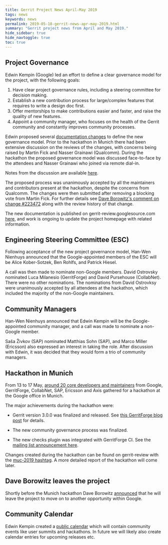 ```yaml
---
title: Gerrit Project News April-May 2019
tags: news
keywords: news
permalink: 2019-05-18-gerrit-news-apr-may-2019.html
summary: "Gerrit project news from April and May 2019."
hide_sidebar: true
hide_navtoggle: true
toc: true
---
```


## Project Governance

Edwin Kempin (Google) led an effort to define a clear governance model for the
project, with the following goals:

1. Have clear project governance rules, including a steering committee
   for decision making.
2. Establish a new contribution process for large/complex features that
   requires to write a design doc first.
3. Offer mentorships to make contributions easier and faster, and raise
   the quality of new features.
4. Appoint a community manager, who focuses on the health of the
   Gerrit community and constantly improves community processes.

Edwin proposed several [documentation changes](https://gerrit-review.googlesource.com/q/hashtag:proposal-for-better-collaboration)
to define the new governance model. Prior to the hackathon in Munich there had been
extensive discussion on the reviews of the changes, with concerns being raised by
Martin Fick and Nasser Grainawi (Qualcomm). During the hackathon the proposed
governance model was discussed face-to-face by the attendees and Nasser Grainawi
who joined via remote dial-in.

Notes from the discussion are available
[here](https://docs.google.com/document/d/1XPRpJo-0rwg0D5ZBiO9l00_Nqkem5Htc6vk_iddYfZ0/edit).

The proposed process was unanimously accepted by all the maintainers and
contributors present at the hackathon, despite the concerns from Qualcomm. The
changes were then submitted after removing a blocking vote from Martin Fick. For further
details see
[Dave Borowitz's comment on change #223472](https://gerrit-review.googlesource.com/c/gerrit/+/223472/4#message-36f23fee51487933d33caf677764bf348a165ee6)
along with the review history of that change.

The new documentation is published on gerrit-review.googlesource.com
[here](https://gerrit-review.googlesource.com/Documentation/dev-community.html),
and work is ongoing to update the project homepage with related information.

## Engineering Steering Committee (ESC)

Following acceptance of the new project governance model, Han-Wen Nienhuys
announced that the Google-appointed members of the ESC will be Alice Kober-Sotzek,
Ben Rohlfs, and Patrick Hiesel.

A call was then made to nominate non-Google members. David Ostrovsky nominated
Luca Milanesio (GerritForge) and David Pursehouse (CollabNet). There were no
other nominations. The nominations from David Ostrovksy were unanimously
accepted by all attendees at the hackathon, which included the majority of the
non-Google maintainers.

## Community Managers

Han-Wen Nienhuys announced that Edwin Kempin will be the Google-appointed
community manager, and a call was made to nominate a non-Google member.

Saša Živkov (SAP) nominated Matthias Sohn (SAP), and Marco Miller (Ericsson)
also expressed an interest in taking the role. After discussion with Edwin,
it was decided that they would form a trio of community managers.

## Hackathon in Munich

From 13 to 17 May,
[around 20 core developers and maintainers](https://twitter.com/DevilJackj/status/1129287522297810944)
from Google, GerritForge, CollabNet, SAP, Ericsson and Axis gathered
for a hackathon at the Google office in Munich.

The major achievements during the hackathon were:

* Gerrit version 3.0.0 was finalized and released. See
  [this GerritForge blog post](https://gitenterprise.me/2019/05/20/gerrit-v3-0-is-here/)
  for details.

* The new community governance process was finalized.

* The new checks plugin was integrated with GerritForge CI. See the
  [mailing list announcement here](https://groups.google.com/d/msg/repo-discuss/rHIjzIlPzqY/zAGOaG6MAwAJ).

Changes created during the hackathon can be found on gerrit-review with
the
[muc-2019 hashtag](https://gerrit-review.googlesource.com/q/hashtag:muc-2019). A more
detailed report of the hackathon will come later.

## Dave Borowitz leaves the project

Shortly before the Munich hackathon Dave Borowitz
[announced](https://groups.google.com/forum/#!topic/repo-discuss/ySP84Q0DHsw)
that he will leave the project to move on to another opportunity within Google.

## Community Calendar

Edwin Kempin created a
[public calendar](https://www.google.com/calendar/render?cid=google.com_ubb1pla6ij785oqbjr61h4vdis@group.calendar.google.com)
which will contain community events like user summits and hackathons.
In future we will likely also create calendar entries for upcoming releases etc.
